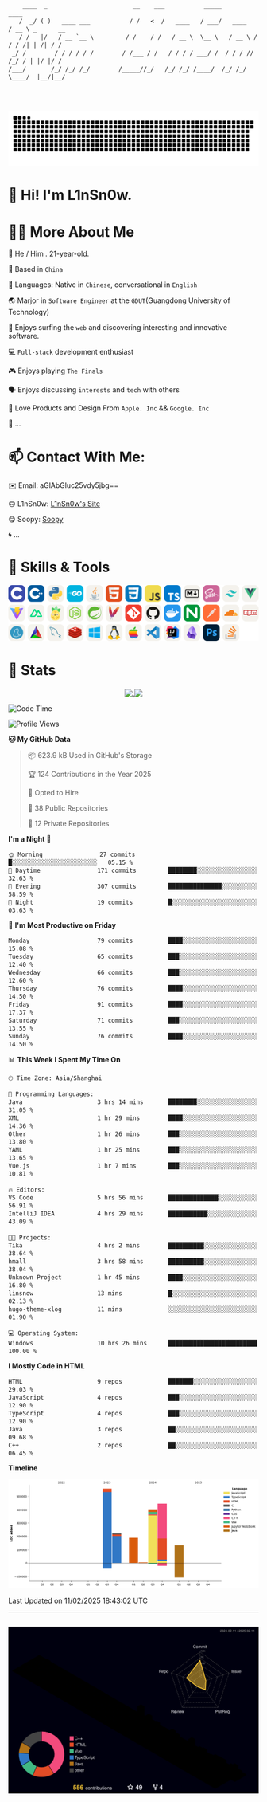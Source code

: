```

    ____  _                        __    ___           _____           ____           
   /  _/ ( )   ____ ___           / /   <  /   ____   / ___/   ____   / __ \ _      __
   / /   |/   / __ `__ \         / /    / /   / __ \  \__ \   / __ \ / / / /| | /| / /
 _/ /        / / / / / /        / /___ / /   / / / / ___/ /  / / / // /_/ / | |/ |/ / 
/___/       /_/ /_/ /_/        /_____//_/   /_/ /_/ /____/  /_/ /_/ \____/  |__/|__/  
                                                                                      
                                          

```
##
![](https://raw.githubusercontent.com/lin-snow/lin-snow/output/github-contribution-grid-snake-dark.svg)

# 👋 Hi! I'm L1nSn0w.

# 👨‍💻 More About Me

🤠 He / Him . 21-year-old.

🎈 Based in `China`
  
🤔 Languages: Native in `Chinese`, conversational in `English`

🌏 Marjor in `Software Engineer` at the `GDUT`(Guangdong University of Technology)

🛟 Enjoys surfing the `web` and discovering interesting and innovative software.

💻 `Full-stack` development enthusiast

🎮 Enjoys playing `The Finals`

🗣️ Enjoys discussing `interests` and `tech` with others

👾 Love Products and Design From `Apple. Inc` && `Google. Inc`  

🤪 ...

# 📫 Contact With Me:

✉️ Email: aGlAbGluc25vdy5jbg==

🙃 L1nSn0w: [L1nSn0w's Site](https://linsnow.cn)

😋 Soopy: [Soopy](https://soopy.cn)

🌀 ...

# 🔮 Skills & Tools

![My Skills](/assets/skillicons.svg)

<!-- [![My Skills](https://skillicons.dev/icons?i=c,cpp,python,golang,java,html,css,javascript,typescript,markdown,sass,tailwindcss,vuejs,vite,nuxtjs,pinia,nodejs,spring,maven,git,github,docker,nginx,postman,cloudflare,npm,yarn,cmake,mysql,redis,windows,linux,apple,vscode,idea,obsidian,photoshop&theme=light&perline=12)](https://skillicons.dev) -->
<!-- ![My Tools](./icons/tools.svg) -->

<!-- ![My Skills](https://skillicons.dev/icons?i=js,html,css,c,cpp,java,go,py,vue,vite,pinia,ts,tailwind,mysql,docker,git,github,md,postman,pytorch,vscode,sass,vim,cloudflare,linux,debian,ubuntu,discord,gmail,githubactions,npm,obsidian,powershell,windows,yarn,apple,bash) -->


# 🍟 Stats

<div style="text-align: center;">
    <a href="https://github.com/lin-snow">
        <img align="center" src="https://githubstat.linsnow.cn/api/top-langs/?username=lin-snow&layout=compact" />
    </a>
    <a href="https://github.com/lin-snow">
        <img align="center" src="https://githubstat.linsnow.cn/api?username=lin-snow&count_private=true&show_icons=true&theme=ambient_gradient" />
    </a>
</div>

<!--START_SECTION:waka-->
![Code Time](http://img.shields.io/badge/Code%20Time-442%20hrs%2025%20mins-blue)

![Profile Views](http://img.shields.io/badge/Profile%20Views-20-blue)

**🐱 My GitHub Data** 

> 📦 623.9 kB Used in GitHub's Storage 
 > 
> 🏆 124 Contributions in the Year 2025
 > 
> 💼 Opted to Hire
 > 
> 📜 38 Public Repositories 
 > 
> 🔑 12 Private Repositories 
 > 
**I'm a Night 🦉** 

```text
🌞 Morning                27 commits          █░░░░░░░░░░░░░░░░░░░░░░░░   05.15 % 
🌆 Daytime                171 commits         ████████░░░░░░░░░░░░░░░░░   32.63 % 
🌃 Evening                307 commits         ███████████████░░░░░░░░░░   58.59 % 
🌙 Night                  19 commits          █░░░░░░░░░░░░░░░░░░░░░░░░   03.63 % 
```
📅 **I'm Most Productive on Friday** 

```text
Monday                   79 commits          ████░░░░░░░░░░░░░░░░░░░░░   15.08 % 
Tuesday                  65 commits          ███░░░░░░░░░░░░░░░░░░░░░░   12.40 % 
Wednesday                66 commits          ███░░░░░░░░░░░░░░░░░░░░░░   12.60 % 
Thursday                 76 commits          ████░░░░░░░░░░░░░░░░░░░░░   14.50 % 
Friday                   91 commits          ████░░░░░░░░░░░░░░░░░░░░░   17.37 % 
Saturday                 71 commits          ███░░░░░░░░░░░░░░░░░░░░░░   13.55 % 
Sunday                   76 commits          ████░░░░░░░░░░░░░░░░░░░░░   14.50 % 
```


📊 **This Week I Spent My Time On** 

```text
🕑︎ Time Zone: Asia/Shanghai

💬 Programming Languages: 
Java                     3 hrs 14 mins       ████████░░░░░░░░░░░░░░░░░   31.05 % 
XML                      1 hr 29 mins        ████░░░░░░░░░░░░░░░░░░░░░   14.36 % 
Other                    1 hr 26 mins        ███░░░░░░░░░░░░░░░░░░░░░░   13.80 % 
YAML                     1 hr 25 mins        ███░░░░░░░░░░░░░░░░░░░░░░   13.65 % 
Vue.js                   1 hr 7 mins         ███░░░░░░░░░░░░░░░░░░░░░░   10.81 % 

🔥 Editors: 
VS Code                  5 hrs 56 mins       ██████████████░░░░░░░░░░░   56.91 % 
IntelliJ IDEA            4 hrs 29 mins       ███████████░░░░░░░░░░░░░░   43.09 % 

🐱‍💻 Projects: 
Tika                     4 hrs 2 mins        ██████████░░░░░░░░░░░░░░░   38.64 % 
hmall                    3 hrs 58 mins       ██████████░░░░░░░░░░░░░░░   38.04 % 
Unknown Project          1 hr 45 mins        ████░░░░░░░░░░░░░░░░░░░░░   16.80 % 
linsnow                  13 mins             █░░░░░░░░░░░░░░░░░░░░░░░░   02.13 % 
hugo-theme-xlog          11 mins             ░░░░░░░░░░░░░░░░░░░░░░░░░   01.90 % 

💻 Operating System: 
Windows                  10 hrs 26 mins      █████████████████████████   100.00 % 
```

**I Mostly Code in HTML** 

```text
HTML                     9 repos             ███████░░░░░░░░░░░░░░░░░░   29.03 % 
JavaScript               4 repos             ███░░░░░░░░░░░░░░░░░░░░░░   12.90 % 
TypeScript               4 repos             ███░░░░░░░░░░░░░░░░░░░░░░   12.90 % 
Java                     3 repos             ██░░░░░░░░░░░░░░░░░░░░░░░   09.68 % 
C++                      2 repos             ██░░░░░░░░░░░░░░░░░░░░░░░   06.45 % 
```



**Timeline**

![Lines of Code chart](https://raw.githubusercontent.com/lin-snow/lin-snow/main/assets/bar_graph.png)


 Last Updated on 11/02/2025 18:43:02 UTC
<!--END_SECTION:waka-->



---
##
![](./profile-3d-contrib/profile-night-rainbow.svg)
